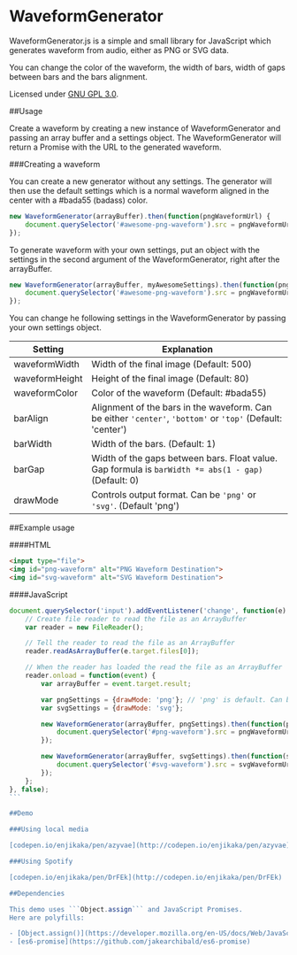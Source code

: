 WaveformGenerator
=================

WaveformGenerator.js is a simple and small library for JavaScript which generates waveform from audio, either as PNG or SVG data.

You can change the color of the waveform, the width of bars, width of gaps between bars and the bars alignment.

Licensed under [GNU GPL 3.0](https://tldrlegal.com/license/gnu-general-public-license-v3-(gpl-3)).

##Usage

Create a waveform by creating a new instance of WaveformGenerator and passing an array buffer and a settings object. The WaveformGenerator will return a Promise with the URL to the generated waveform.

###Creating a waveform

You can create a new generator without any settings. The generator will then use the default settings which is a normal waveform aligned in the center with a #bada55 (badass) color.

```javascript
new WaveformGenerator(arrayBuffer).then(function(pngWaveformUrl) {
	document.querySelector('#awesome-png-waveform').src = pngWaveformUrl;
});
```

To generate waveform with your own settings, put an object with the settings in the second argument of the WaveformGenerator, right after the arrayBuffer.

```javascript
new WaveformGenerator(arrayBuffer, myAwesomeSettings).then(function(pngWaveformUrl) {
	document.querySelector('#awesome-png-waveform').src = pngWaveformUrl;
});
```
You can change he following settings in the WaveformGenerator by passing your own settings object.

|Setting|Explanation|
|--- | ---|
|waveformWidth|Width of the final image (Default: 500)|
|waveformHeight|Height of the final image (Default: 80)|
|waveformColor|Color of the waveform (Default: #bada55)|
|barAlign|Alignment of the bars in the waveform. Can be either ```'center'```, ```'bottom'``` or ```'top'``` (Default: 'center')|
|barWidth|Width of the bars. (Default: 1)|
|barGap|Width of the gaps between bars. Float value. Gap formula is ```barWidth *= abs(1 - gap)``` (Default: 0)|
|drawMode|Controls output format. Can be ```'png'``` or ```'svg'```. (Default 'png')|

##Example usage

####HTML
```html
<input type="file">
<img id="png-waveform" alt="PNG Waveform Destination">
<img id="svg-waveform" alt="SVG Waveform Destination">
```
####JavaScript
````javascript
document.querySelector('input').addEventListener('change', function(e) {
	// Create file reader to read the file as an ArrayBuffer
	var reader = new FileReader();

	// Tell the reader to read the file as an ArrayBuffer
	reader.readAsArrayBuffer(e.target.files[0]);

	// When the reader has loaded the read the file as an ArrayBuffer
	reader.onload = function(event) {
		var arrayBuffer = event.target.result;

		var pngSettings = {drawMode: 'png'}; // 'png' is default. Can be omitted.
		var svgSettings = {drawMode: 'svg'};

		new WaveformGenerator(arrayBuffer, pngSettings).then(function(pngWaveformUrl) {
			document.querySelector('#png-waveform').src = pngWaveformUrl;
		});

		new WaveformGenerator(arrayBuffer, svgSettings).then(function(svgWaveformUrl) {
			document.querySelector('#svg-waveform').src = svgWaveformUrl;
		});
	};
}, false);
```

##Demo

###Using local media

[codepen.io/enjikaka/pen/azyvae](http://codepen.io/enjikaka/pen/azyvae)

###Using Spotify

[codepen.io/enjikaka/pen/DrFEk](http://codepen.io/enjikaka/pen/DrFEk)

##Dependencies

This demo uses ```Object.assign``` and JavaScript Promises.
Here are polyfills:

- [Object.assign()](https://developer.mozilla.org/en-US/docs/Web/JavaScript/Reference/Global_Objects/Object/assign)
- [es6-promise](https://github.com/jakearchibald/es6-promise)


